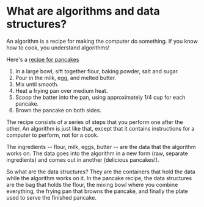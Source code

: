# What are algorithms and data structures?

An algorithm is a recipe for making the computer do something. If you know how to cook, you understand algorithms!

Here's a [recipe for pancakes](http://allrecipes.com/recipe/21014/good-old-fashioned-pancakes/)

1. In a large bowl, sift together flour, baking powder, salt and sugar.
2. Pour in the milk, egg, and melted butter. 
3. Mix until smooth. 
4. Heat a frying pan over medium heat. 
5. Scoop the batter into the pan, using approximately 1/4 cup for each pancake.
6. Brown the pancake on both sides.

The recipe consists of a series of steps that you perform one after the other. An algorithm is just like that, except that it contains instructions for a computer to perform, not for a cook. 

The ingredients -- flour, milk, eggs, butter -- are the data that the algorithm works on. The data goes into the algorithm in a new form (raw, separate ingredients) and comes out in another (delicious pancakes!).

So what are the data structures? They are the containers that hold the data while the algorithm works on it. In the pancake recipe, the data structures are the bag that holds the flour, the mixing bowl where you combine everything, the frying pan that browns the pancake, and finally the plate used to serve the finished pancake. 
